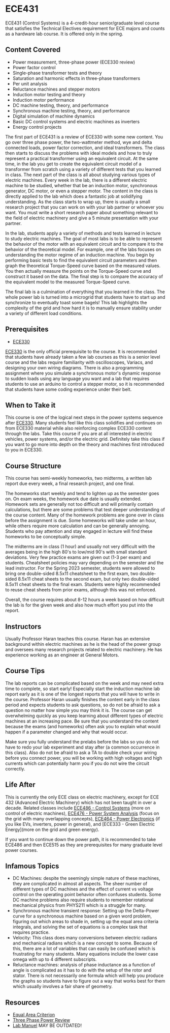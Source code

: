 # ECE431

ECE431 (Control Systems) is a 4-credit-hour senior/graduate level course that satisfies the Technical Electives requirement for ECE majors and counts as a hardware lab course. It is offered only in the spring.

## Content Covered

- Power measurement, three-phase power (ECE330 review)
- Power factor control
- Single-phase transformer tests and theory
- Saturation and harmonic effects in three-phase transformers
- Per unit analysis
- Reluctance machines and stepper motors
- Induction motor testing and theory
- Induction motor performance
- DC machine testing, theory, and performance
- Synchronous machine testing, theory, and performance
- Digital simulation of machine dynamics
- Basic DC control systems and electric machines as inverters
- Energy control projects
  

The first part of ECE431 is a review of ECE330 with some new content. You go over three phase power, the two-wattmeter method, wye and delta connected loads, power factor correction, and ideal transformers. The class then starts to discuss the problems with ideal models and how to truly represent a practical transformer using an equivalent circuit. At the same time, in the lab you get to create the equivalent circuit model of a transformer from scratch using a variety of different tests that you learned in class. The next part of the class is all about studying various types of electric machines. Every week in the lab, there is a different electric machine to be studied, whether that be an induction motor, synchronous generator, DC motor, or even a stepper motor. The content in the class is directly applied to the lab which does a fantastic job at solidifying understanding. As the class starts to wrap up, there is usually a small research project that you can work on with your lab partner or whoever you want. You must write a short research paper about something relevant to the field of electric machinery and give a 5 minute presentation with your partner. 

In the lab, students apply a variety of methods and tests learned in lecture to study electric machines. The goal of most labs is to be able to represent the behavior of the motor with an equivalent circuit and to compare it to the behavior of the theoretical model. For example, one of the labs focuses on understanding the motor regime of an induction machine. You begin by performing basic tests to find the equivalent circuit parameters and then graph the theoretical Torque-Speed curve based on the measured values. You then actually measure the points on the Torque-Speed curve and construct it based on the data. The final step is to compare the accuracy of the equivalent model to the measured Torque-Speed curve. 

The final lab is a culmination of everything that you learned in the class. The whole power lab is turned into a microgrid that students have to start up and synchronize to eventually toast some bagels! This lab highlights the complexity of the grid and how hard it is to manually ensure stability under a variety of different load conditions.

## Prerequisites
- [ECE330](ECE330.md)

[ECE330](ECE330.md) is the only official prerequisite to the course. It is recommended that students have already taken a few lab courses as this is a senior level course and the labs require familiarity with oscilloscopes, Variacs, and designing your own wiring diagrams. There is also a programming assignment where you simulate a synchronous motor's dynamic response to sudden loads using any language you want and a lab that requires students to use an arduino to control a stepper motor, so it is recommended that students have some coding experience under their belt. 

## When to Take it

This course is one of the logical next steps in the power systems sequence after [ECE330](ECE330.md). Many students feel like this class solidifies and continues on from ECE330 material while also reinforcing complex ECE330 content through the labs. Take this course if you are at all interested in electric vehicles, power systems, and/or the electric grid. Definitely take this class if you want to go more into depth on the theory and machines first introduced to you in ECE330.

## Course Structure

This course has semi-weekly homeworks, two midterms, a written lab report due every week, a final research project, and one final.

The homeworks start weekly and tend to lighten up as the semester goes on. On exam weeks, the homework due date is usually extended. Homework sets are generally not too difficult and will primarily contain calculations, but there are some problems that test deeper understanding of the course content. Many of the homework problems are gone over in class before the assignment is due. Some homeworks will take under an hour, while others require more calculation and can be generally annoying. Students who pay attention and stay engaged in lecture will find these homeworks to be conceptually simple. 

The midterms are in class (1 hour) and usually not very difficult with the averages being in the high 80's to low/mid 90's with small standard deviations. Very few practice exams are given out (1-3 per exam) and students. Cheatsheet policies may vary depending on the semester and the lead instructor. For the Spring 2023 semester, students were allowed to bring one double-sided 8.5x11 cheatsheet to the first exam, two double-sided 8.5x11 cheat sheets to the second exam, but only two double-sided 8.5x11 cheat sheets to the final exam. Students were highly recommended to reuse cheat sheets from prior exams, although this was not enforced.

Overall, the course requires about 8-12 hours a week based on how difficult the lab is for the given week and also how much effort you put into the report.
## Instructors

Usually Professor Haran teaches this course. Haran has an extensive background within electric machines as he is the head of the power group and oversees many research projects related to electric machinery. He has experience working as an engineer at General Motors. 

## Course Tips

The lab reports can be complicated based on the week and may need extra time to complete, so start early! Especially start the induction machine lab report early as it is one of the longest reports that you will have to write in the course. Professor Haran usually finishes the content early in the class period and expects students to ask questions, so do not be afraid to ask a question no matter how simple you may think it is. 
The course can get overwhelming quickly as you keep learning about different types of electric machines at an increasing pace. Be sure that you understand the content because the exams (and homeworks) often ask you to explain what would happen if a parameter changed and why that would occur. 

Make sure you fully understand the prelabs before the labs so you do not have to redo your lab experiment and stay after (a common occurrence in this class). Also do not be afraid to ask a TA to double check your wiring before you connect power, you will be working with high voltages and high currents which can potentially harm you if you do not wire the circuit correctly. 

## Life After

This is currently the only ECE class on electric machinery, except for ECE 432 (Advanced Electric Machinery) which has not been taught in over a decade. Related classes include [ECE486 - Control Systems](ECE486.md) (more on control of electric machines), [ECE476 - Power System Analysis](ECE476.md) (focus on the grid with many overlapping concepts), [ECE464 - Power Electronics](ECE464.md) (if you like EVs, inverters, power in general), and [ECE333 - Green Electric Energy](more on the grid and green energy).

If you want to continue down the power path, it is recommended to take ECE486 and then ECE515 as they are prerequisites for many graduate level power courses. 

## Infamous Topics

- DC Machines: despite the seemingly simple nature of these machines, they are complicated in almost all aspects. The sheer number of different types of DC machines and the effect of current vs voltage control on the operating point behavior often confuses students. Some DC machine problems also require students to remember rotational mechanical physics from PHYS211 which is a struggle for many. 
- Synchronous machine transient response: Setting up the Delta-Power curve for a synchronous machine based on a given word problem, figuring out which areas to shade in, setting up the equal area criteria integrals, and solving the set of equations is a complex task that requires practice.
- Velocity: This class does many conversions between electric radians and mechanical radians which is a new concept to some. Because of this, there are a lot of variables that can easily be confused which is frustrating for many students. Many equations include the lower case omega with up to 4 different subscripts.
- Reluctance machines: analysis of phase inductance as a function of angle is complicated as it has to do with the setup of the rotor and stator. There is not necessarily one formula which will help you produce the graphs so students have to figure out a way that works best for them which usually involves a fair share of geometry. 

## Resources

- [Equal Area Criterion](https://www.electrical4u.com/equal-area-criterion/)
- [Three Phase Power Review](https://www.youtube.com/watch?v=4oRT7PoXSS0)
- [Lab Manuel](https://ceme.ece.illinois.edu/files/2020/08/ECE431_2020Manual.pdf) MAY BE OUTDATED!


